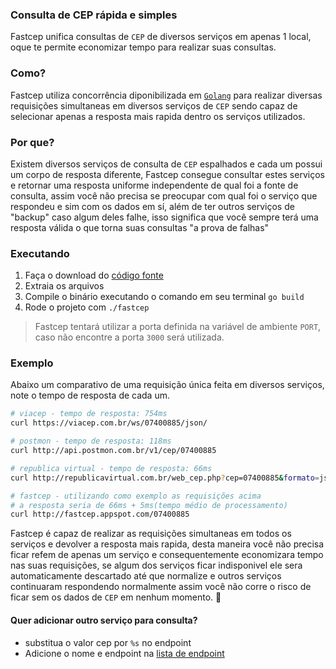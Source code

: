 ### Consulta de CEP rápida e simples

Fastcep unifica consultas de `CEP` de diversos serviços em apenas 1 local, oque te permite economizar tempo
para realizar suas consultas.

### Como?
Fastcep utiliza concorrência diponibilizada em [`Golang`](http://golang.org/) para realizar
diversas requisições simultaneas em diversos serviços de `CEP` sendo capaz de selecionar apenas a resposta mais rapida dentro os serviços utilizados.

### Por que?
Existem diversos serviços de consulta de `CEP` espalhados e cada um possui um corpo de resposta diferente,
Fastcep consegue consultar estes serviços e retornar uma resposta uniforme independente de qual foi a fonte de consulta, assim você não precisa se preocupar com qual foi o serviço que respondeu e sim com os dados em sí, além de ter outros serviços de "backup" caso algum deles falhe, isso significa que você sempre terá uma resposta válida o que torna suas consultas "a prova de falhas"

### Executando

1. Faça o download do [código fonte](https://github.com/rafa-acioly/fastcep/archive/master.zip)
2. Extraia os arquivos
3. Compile o binário executando o comando em seu terminal `go build`
4. Rode o projeto com `./fastcep`

> Fastcep tentará utilizar a porta definida na variável de ambiente `PORT`, caso não encontre a porta `3000` será utilizada.

### Exemplo

Abaixo um comparativo de uma requisição única feita em diversos serviços, note o tempo de resposta de cada um.

```sh
# viacep - tempo de resposta: 754ms
curl https://viacep.com.br/ws/07400885/json/

# postmon - tempo de resposta: 118ms
curl http://api.postmon.com.br/v1/cep/07400885

# republica virtual - tempo de resposta: 66ms
curl http://republicavirtual.com.br/web_cep.php?cep=07400885&formato=json
```


```sh
# fastcep - utilizando como exemplo as requisições acima
# a resposta seria de 66ms + 5ms(tempo médio de processamento)
curl http://fastcep.appspot.com/07400885
```

Fastcep é capaz de realizar as requisições simultaneas em todos os serviços e devolver
a resposta mais rapida, desta maneira você não precisa ficar refem de apenas um serviço e consequentemente economizara tempo nas suas requisições,
se algum dos serviços ficar indisponivel ele sera automaticamente descartado até que normalize e outros serviços continuaram respondendo normalmente assim você não corre
o risco de ficar sem os dados de `CEP` em nenhum momento. :tada:


#### Quer adicionar outro serviço para consulta?
- substitua o valor cep por `%s` no endpoint
- Adicione o nome e endpoint na [lista de endpoint](https://github.com/rafa-acioly/fastcep/blob/master/main.go#L21)
